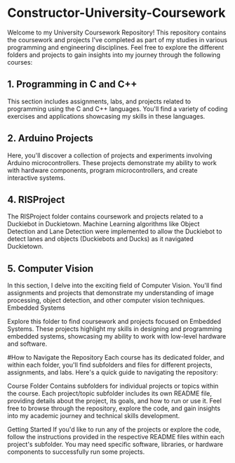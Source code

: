 # Constructor-University-Coursework
Welcome to my University Coursework Repository! This repository contains the coursework and projects I've completed as part of my studies in various programming and engineering disciplines. Feel free to explore the different folders and projects to gain insights into my journey through the following courses:

## 1. Programming in C and C++
This section includes assignments, labs, and projects related to programming using the C and C++ languages. You'll find a variety of coding exercises and applications showcasing my skills in these languages.

## 2. Arduino Projects
Here, you'll discover a collection of projects and experiments involving Arduino microcontrollers. These projects demonstrate my ability to work with hardware components, program microcontrollers, and create interactive systems.

## 4. RISProject
The RISProject folder contains coursework and projects related to a Duckiebot in Duckietown. Machine Learning algorithms like Object Detection and Lane Detection were implemented to allow the Duckiebot to detect lanes and objects (Duckiebots and Ducks) as it navigated Duckietown.

## 5. Computer Vision
In this section, I delve into the exciting field of Computer Vision. You'll find assignments and projects that demonstrate my understanding of image processing, object detection, and other computer vision techniques.
Embedded Systems

Explore this folder to find coursework and projects focused on Embedded Systems. These projects highlight my skills in designing and programming embedded systems, showcasing my ability to work with low-level hardware and software.

#How to Navigate the Repository
Each course has its dedicated folder, and within each folder, you'll find subfolders and files for different projects, assignments, and labs. Here's a quick guide to navigating the repository:

Course Folder
Contains subfolders for individual projects or topics within the course.
Each project/topic subfolder includes its own README file, providing details about the project, its goals, and how to run or use it.
Feel free to browse through the repository, explore the code, and gain insights into my academic journey and technical skills development.

Getting Started
If you'd like to run any of the projects or explore the code, follow the instructions provided in the respective README files within each project's subfolder. You may need specific software, libraries, or hardware components to successfully run some projects.
